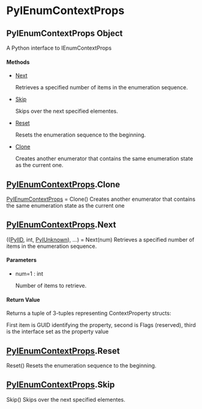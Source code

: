 # PyIEnumContextProps


## PyIEnumContextProps Object

A Python interface to IEnumContextProps

#### Methods

  - [Next](PyIEnumContextProps.md#pyienumcontextpropsnext)

    Retrieves a specified number of items in the enumeration sequence\.&nbsp;

  - [Skip](PyIEnumContextProps.md#pyienumcontextpropsskip)

    Skips over the next specified elementes\.&nbsp;

  - [Reset](PyIEnumContextProps.md#pyienumcontextpropsreset)

    Resets the enumeration sequence to the beginning\.&nbsp;

  - [Clone](PyIEnumContextProps.md#pyienumcontextpropsclone)

    Creates another enumerator that contains the same enumeration state as the current one\.&nbsp;


## [PyIEnumContextProps](PyIEnumContextProps.md#pyienumcontextprops)\.Clone

[PyIEnumContextProps](PyIEnumContextProps.md#pyienumcontextprops) = Clone\(\)
Creates another enumerator that contains the same enumeration state as the current one


## [PyIEnumContextProps](PyIEnumContextProps.md#pyienumcontextprops)\.Next

\(\([PyIID](PyIID.md), int, [PyIUnknown](PyIUnknown.md)\), \.\.\.\) = Next\(num\)
Retrieves a specified number of items in the enumeration sequence\.

#### Parameters

  - num=1 : int

    Number of items to retrieve\.

#### Return Value
Returns a tuple of 3-tuples representing ContextProperty structs: 

 First item is GUID identifying the property, second is Flags \(reserved\), third is the interface set as the property value


## [PyIEnumContextProps](PyIEnumContextProps.md#pyienumcontextprops)\.Reset

Reset\(\)
Resets the enumeration sequence to the beginning\.


## [PyIEnumContextProps](PyIEnumContextProps.md#pyienumcontextprops)\.Skip

Skip\(\)
Skips over the next specified elementes\.